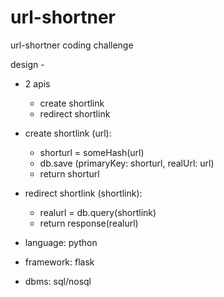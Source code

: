 # url-shortner
url-shortner coding challenge

design -    
- 2 apis
    - create shortlink
    - redirect shortlink

- create shortlink (url): 
    - shorturl = someHash(url)
    - db.save (primaryKey: shorturl, realUrl: url)
    - return shorturl

- redirect shortlink (shortlink):
    - realurl = db.query(shortlink)
    - return response(realurl)

- language: python
- framework: flask
- dbms: sql/nosql